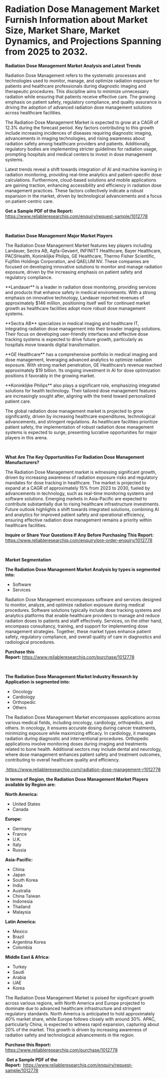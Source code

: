 <p><h1>Radiation Dose Management Market Furnish Information about Market Size, Market Share, Market Dynamics, and Projections Spanning from 2025 to 2032.</h1></p><p><strong>Radiation Dose Management Market Analysis and Latest Trends</strong></p>
<p><p>Radiation Dose Management refers to the systematic processes and technologies used to monitor, manage, and optimize radiation exposure for patients and healthcare professionals during diagnostic imaging and therapeutic procedures. This discipline aims to minimize unnecessary radiation while ensuring that patients receive effective care. The growing emphasis on patient safety, regulatory compliance, and quality assurance is driving the adoption of advanced radiation dose management solutions across healthcare facilities.</p><p>The Radiation Dose Management Market is expected to grow at a CAGR of 12.3% during the forecast period. Key factors contributing to this growth include increasing incidences of diseases requiring diagnostic imaging, advancements in imaging technologies, and rising awareness about radiation safety among healthcare providers and patients. Additionally, regulatory bodies are implementing stricter guidelines for radiation usage, prompting hospitals and medical centers to invest in dose management systems. </p><p>Latest trends reveal a shift towards integration of AI and machine learning in radiation monitoring, providing real-time analytics and patient-specific dose calculations. Furthermore, cloud-based solutions and mobile applications are gaining traction, enhancing accessibility and efficiency in radiation dose management practices. These factors collectively indicate a robust expansion in the market, driven by technological advancements and a focus on patient-centric care.</p></p>
<p><strong>Get a Sample PDF of the Report:&nbsp;</strong> <a href="https://www.reliableresearchiq.com/enquiry/request-sample/1012778?utm_campaign=3261&utm_medium=2&utm_source=Github&utm_content=ia&utm_term=16042025&utm_id=radiation-dose-management">https://www.reliableresearchiq.com/enquiry/request-sample/1012778</a></p>
<p>&nbsp;</p>
<p><strong>Radiation Dose Management Major Market Players</strong></p>
<p><p>The Radiation Dose Management Market features key players including Landauer, Sectra AB, Agfa-Gevaert, INFINITT Healthcare, Bayer Healthcare, PACSHealth, Koninklijke Philips, GE Healthcare, Thermo Fisher Scientific, Fujifilm Holdings Corporation, and QAELUM NV. These companies are focused on developing innovative solutions to monitor and manage radiation exposure, driven by the increasing emphasis on patient safety and regulatory compliance.</p><p>**Landauer** is a leader in radiation dose monitoring, providing services and products that enhance safety in medical environments. With a strong emphasis on innovative technology, Landauer reported revenues of approximately $146 million, positioning itself well for continued market growth as healthcare facilities adopt more robust dose management systems.</p><p>**Sectra AB** specializes in medical imaging and healthcare IT, integrating radiation dose management into their broader imaging solutions. Their focus on developing user-friendly interfaces and effective dose tracking systems is expected to drive future growth, particularly as hospitals move towards digital transformation.</p><p>**GE Healthcare** has a comprehensive portfolio in medical imaging and dose management, leveraging advanced analytics to optimize radiation exposure. With strong market penetration, GE Healthcare’s revenue reached approximately $19 billion. Its ongoing investment in AI for dose optimization positions it favorably in the growing market.</p><p>**Koninklijke Philips** also plays a significant role, emphasizing integrated solutions for health technology. Their tailored dose management features are increasingly sought after, aligning with the trend toward personalized patient care.</p><p>The global radiation dose management market is projected to grow significantly, driven by increasing healthcare expenditures, technological advancements, and stringent regulations. As healthcare facilities prioritize patient safety, the implementation of robust radiation dose management systems is expected to surge, presenting lucrative opportunities for major players in this arena.</p></p>
<p>&nbsp;</p>
<p><strong>What Are The Key Opportunities For Radiation Dose Management Manufacturers?</strong></p>
<p><p>The Radiation Dose Management market is witnessing significant growth, driven by increasing awareness of radiation exposure risks and regulatory mandates for dose tracking in healthcare. The market is projected to expand at a CAGR of approximately 15% from 2023 to 2030, fueled by advancements in technology, such as real-time monitoring systems and software solutions. Emerging markets in Asia-Pacific are expected to contribute substantially due to rising healthcare infrastructure investments. Future outlook highlights a shift towards integrated solutions, combining AI and analytics for improved patient safety and operational efficiency, ensuring effective radiation dose management remains a priority within healthcare facilities.</p></p>
<p><strong>Inquire or Share Your Questions If Any Before Purchasing This Report:</strong> <a href="https://www.reliableresearchiq.com/enquiry/pre-order-enquiry/1012778?utm_campaign=3261&utm_medium=2&utm_source=Github&utm_content=ia&utm_term=16042025&utm_id=radiation-dose-management">https://www.reliableresearchiq.com/enquiry/pre-order-enquiry/1012778</a></p>
<p>&nbsp;</p>
<p><strong>Market Segmentation</strong></p>
<p><strong>The Radiation Dose Management Market Analysis by types is segmented into:</strong></p>
<p><ul><li>Software</li><li>Services</li></ul></p>
<p><p>Radiation Dose Management encompasses software and services designed to monitor, analyze, and optimize radiation exposure during medical procedures. Software solutions typically include dose tracking systems and analytics platforms that enable healthcare providers to manage and reduce radiation doses to patients and staff effectively. Services, on the other hand, encompass consultancy, training, and support for implementing dose management strategies. Together, these market types enhance patient safety, regulatory compliance, and overall quality of care in diagnostics and radiological procedures.</p></p>
<p><strong>Purchase this Report:&nbsp;</strong><a href="https://www.reliableresearchiq.com/purchase/1012778?utm_campaign=3261&utm_medium=2&utm_source=Github&utm_content=ia&utm_term=16042025&utm_id=radiation-dose-management">https://www.reliableresearchiq.com/purchase/1012778</a></p>
<p>&nbsp;</p>
<p><strong>The Radiation Dose Management Market Industry Research by Application is segmented into:</strong></p>
<p><ul><li>Oncology</li><li>Cardiology</li><li>Orthopedic</li><li>Others</li></ul></p>
<p><p>The Radiation Dose Management Market encompasses applications across various medical fields, including oncology, cardiology, orthopedics, and others. In oncology, it ensures accurate dosing during cancer treatments, minimizing exposure while maximizing efficacy. In cardiology, it manages radiation during diagnostic and interventional procedures. Orthopedic applications involve monitoring doses during imaging and treatments related to bone health. Additional sectors may include dental and neurology, where dose management enhances patient safety and treatment outcomes, contributing to overall healthcare quality and efficiency.</p></p>
<p><a href="https://www.reliableresearchiq.com/radiation-dose-management-r1012778?utm_campaign=3261&utm_medium=2&utm_source=Github&utm_content=ia&utm_term=16042025&utm_id=radiation-dose-management">&nbsp;https://www.reliableresearchiq.com/radiation-dose-management-r1012778</a></p>
<p><strong>In terms of Region, the Radiation Dose Management Market Players available by Region are:</strong></p>
<p>
    <p> <strong> North America: </strong>
        <ul>
            <li>United States</li>
            <li>Canada</li>
        </ul>
        </p> 
    <p> <strong> Europe: </strong>
        <ul>
            <li>Germany</li>
            <li>France</li>
            <li>U.K.</li>
            <li>Italy</li>
            <li>Russia</li>
        </ul>
        </p> 
    <p> <strong> Asia-Pacific: </strong>
        <ul>
            <li>China</li>
            <li>Japan</li>
            <li>South Korea</li>
            <li>India</li>
            <li>Australia</li>
            <li>China Taiwan</li>
            <li>Indonesia</li>
            <li>Thailand</li>
            <li>Malaysia</li>
        </ul>
        </p> 
    <p> <strong> Latin America: </strong>
        <ul>
            <li>Mexico</li>
            <li>Brazil</li>
            <li>Argentina Korea</li>
            <li>Colombia</li>
        </ul>
        </p> 
    <p> <strong> Middle East & Africa: </strong>
        <ul>
            <li>Turkey</li>
            <li>Saudi</li>
            <li>Arabia</li>
            <li>UAE</li>
            <li>Korea</li>
        </ul>
    </p>
    </p>
<p><p>The Radiation Dose Management Market is poised for significant growth across various regions, with North America and Europe projected to dominate due to advanced healthcare infrastructure and stringent regulatory standards. North America is anticipated to hold approximately 40% market share, while Europe follows closely with around 30%. APAC, particularly China, is expected to witness rapid expansion, capturing about 20% of the market. This growth is driven by increasing awareness of radiation safety and technological advancements in the region.</p></p>
<p><strong>Purchase this Report: </strong><a href="https://www.reliableresearchiq.com/purchase/1012778?utm_campaign=3261&utm_medium=2&utm_source=Github&utm_content=ia&utm_term=16042025&utm_id=radiation-dose-management">https://www.reliableresearchiq.com/purchase/1012778</a></p>
<p>&nbsp;<strong>Get a Sample PDF of the Report:&nbsp;&nbsp;</strong><a href="https://www.reliableresearchiq.com/enquiry/request-sample/1012778?utm_campaign=3261&utm_medium=2&utm_source=Github&utm_content=ia&utm_term=16042025&utm_id=radiation-dose-management">https://www.reliableresearchiq.com/enquiry/request-sample/1012778</a></p>
<p><strong></strong></p>
<p><p></p><p></p><p></p></p>